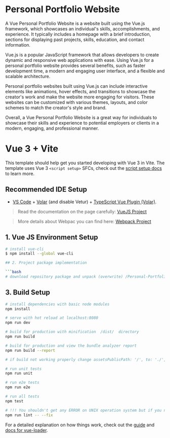 
# Personal Portfolio Website
A Vue Personal Portfolio Website is a website built using the Vue.js framework, which showcases an individual's skills, accomplishments, and experience. It typically includes a homepage with a brief introduction, sections for displaying past projects, skills, education, and contact information.

Vue.js is a popular JavaScript framework that allows developers to create dynamic and responsive web applications with ease. Using Vue.js for a personal portfolio website provides several benefits, such as faster development time, a modern and engaging user interface, and a flexible and scalable architecture.

Personal portfolio websites built using Vue.js can include interactive elements like animations, hover effects, and transitions to showcase the creator's work and make the website more engaging for visitors. These websites can be customized with various themes, layouts, and color schemes to match the creator's style and brand.

Overall, a Vue Personal Portfolio Website is a great way for individuals to showcase their skills and experience to potential employers or clients in a modern, engaging, and professional manner.


# Vue 3 + Vite

This template should help get you started developing with Vue 3 in Vite. The template uses Vue 3 `<script setup>` SFCs, check out the [script setup docs](https://v3.vuejs.org/api/sfc-script-setup.html#sfc-script-setup) to learn more.

## Recommended IDE Setup

- [VS Code](https://code.visualstudio.com/) + [Volar](https://marketplace.visualstudio.com/items?itemName=Vue.volar) (and disable Vetur) + [TypeScript Vue Plugin (Volar)](https://marketplace.visualstudio.com/items?itemName=Vue.vscode-typescript-vue-plugin).

> Read the documentation on the page carefully: [VueJS Project](https://vuejs.org/)

> More details about Webpac you can find here: [Webpack Project](http://vuejs-templates.github.io/webpack/)

## 1. Vue JS Environment Setup

```bash
# install vue-cli
$ npm install --global vue-cli

## 2. Project package implementation

```bash
# download repository package and unpack (overwrite) /Personal-Portfolio-Website/  directory content
```

## 3. Build Setup

```bash
# install dependencies with basic node modules
npm install

# serve with hot reload at localhost:8080
npm run dev

# build for production with minification  /dist/  directory
npm run build

# build for production and view the bundle analyzer report
npm run build --report

# if build not working properly change assetsPublicPath: '/', to: './',

# run unit tests
npm run unit

# run e2e tests
npm run e2e

# run all tests
npm test

# !!! You shouldn't get any ERROR on UNIX operation system but if you notice some ERRORs on Windows generated by ESLINT module in terms of linebreak-style then use Eslint Tool to fix the problem - see below:
npm run lint -- --fix
```

For a detailed explanation on how things work, check out the [guide](http://vuejs-templates.github.io/webpack/) and [docs for vue-loader](http://vuejs.github.io/vue-loader).
